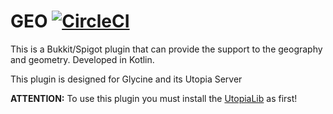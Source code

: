 # GEO [![CircleCI](https://circleci.com/bb/Satanya/geo.svg?style=svg)](https://circleci.com/bb/Satanya/geo)

This is a Bukkit/Spigot plugin that can provide the support to the geography and geometry. Developed in Kotlin.

This plugin is designed for Glycine and its Utopia Server

**ATTENTION:** To use this plugin you must install the [UtopiaLib](https://bitbucket.org/Satanya/utopialib) as first!